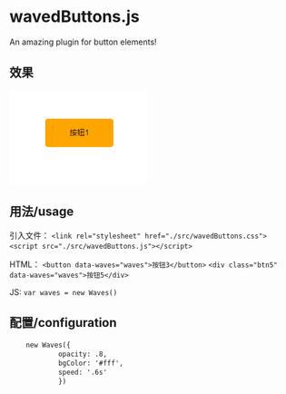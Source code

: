 # wavedButtons.js
An amazing plugin for button elements!

## 效果
![Image text](img/wave.gif)

## 用法/usage
引入文件：
`<link rel="stylesheet" href="./src/wavedButtons.css">`
`<script src="./src/wavedButtons.js"></script>`

HTML：
`<button data-waves="waves">按钮3</button>`
`<div class="btn5" data-waves="waves">按钮5</div>`

JS:
`var waves = new Waves()`

## 配置/configuration
        new Waves({
                opacity: .8,
                bgColor: '#fff',
                speed: '.6s'
                }) 





